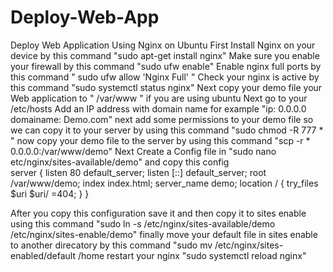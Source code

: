 # Deploy-Web-App
Deploy Web Application Using Nginx on Ubuntu
First Install Nginx on your device by this command  "sudo apt-get install nginx"
Make sure you enable your firewall by this command  "sudo ufw enable"
Enable nginx full ports by this command  " sudo ufw allow 'Nginx Full' "
Check your nginx is active by this command  "sudo systemctl status nginx"
Next copy your demo file your Web application to " /var/www " if you are using ubuntu
Next go to your /etc/hosts Add an IP address with domain name for example "ip: 0.0.0.0    domainame: Demo.com"
next add some permissions to your demo file so we can copy it to your server by using this command  "sudo chmod -R 777 * "
now copy your demo file to the server by using this command    "scp -r * 0.0.0.0:/var/www/demo"
Next Create a Config file in "sudo nano etc/nginx/sites-available/demo" and copy this config   
server {
listen 80 default_server;
listen [::] default_server;
root /var/www/demo;
index index.html;
server_name demo;
location / { 
try_files $uri $uri/ =404;
}
}

After you copy this configuration save it and then copy it to sites enable using this command "sudo ln -s /etc/nginx/sites-available/demo /etc/nginx/sites-enable/demo"
finally move your default file in sites enable to another direcatory by this command "sudo mv /etc/nginx/sites-enabled/default /home
restart your nginx "sudo systemctl reload nginx"
